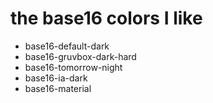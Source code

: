 # the base16 colors I like
* base16-default-dark
* base16-gruvbox-dark-hard
* base16-tomorrow-night
* base16-ia-dark
* base16-material
